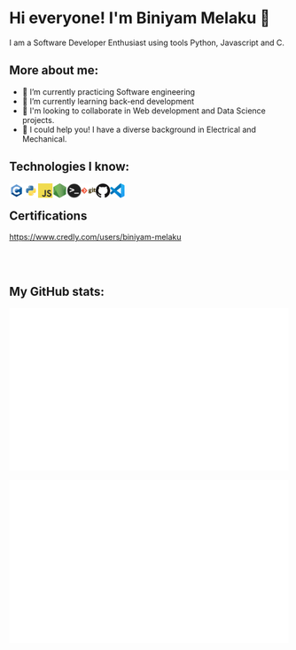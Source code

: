 # Hi everyone!  I'm Biniyam Melaku  👋 

[1]: https://www.linkedin.com/in/biniyammelaku/
[2]: https://twitter.com/biniyammelaku2
[3]: http://www.github.com/biniyammelaku2

I am a Software Developer Enthusiast using tools Python, Javascript and C.

## More about me:
- 🔭 I’m currently practicing Software engineering
- 🌱 I’m currently learning back-end development
- 👯 I'm looking to collaborate in Web development and Data Science projects.
- 💬 I could help you! I have a diverse background in Electrical and Mechanical. 

## Technologies I know:
<img align="left" alt="C" width="26px" src="https://raw.githubusercontent.com/github/explore/80688e429a7d4ef2fca1e82350fe8e3517d3494d/topics/c/c.png" />
<img align="left" alt="Python" width="26px" src="https://raw.githubusercontent.com/github/explore/80688e429a7d4ef2fca1e82350fe8e3517d3494d/topics/python/python.png" />
<img align="left" alt="JavaScript" width="26px" src="https://raw.githubusercontent.com/github/explore/80688e429a7d4ef2fca1e82350fe8e3517d3494d/topics/javascript/javascript.png" />
<img align="left" alt="Node.js" width="26px" src="https://raw.githubusercontent.com/github/explore/80688e429a7d4ef2fca1e82350fe8e3517d3494d/topics/nodejs/nodejs.png" />
<img align="left" alt="Terminal" width="26px" src="https://raw.githubusercontent.com/github/explore/80688e429a7d4ef2fca1e82350fe8e3517d3494d/topics/terminal/terminal.png" />
<img align="left" alt="Git" width="26px" src="https://raw.githubusercontent.com/github/explore/80688e429a7d4ef2fca1e82350fe8e3517d3494d/topics/git/git.png" />
<img align="left" alt="GitHub" width="26px" src="https://raw.githubusercontent.com/github/explore/78df643247d429f6cc873026c0622819ad797942/topics/github/github.png" />
<img align="left" alt="Visual Studio Code" width="26px" src="https://raw.githubusercontent.com/github/explore/80688e429a7d4ef2fca1e82350fe8e3517d3494d/topics/visual-studio-code/visual-studio-code.png" />

<br>

## Certifications 

https://www.credly.com/users/biniyam-melaku

<br>

<br>

## My GitHub stats:

![](https://github.com/biniyammelaku2/github-stats/blob/master/generated/overview.svg)

![](https://github.com/biniyammelaku2/github-stats/blob/master/generated/languages.svg)


